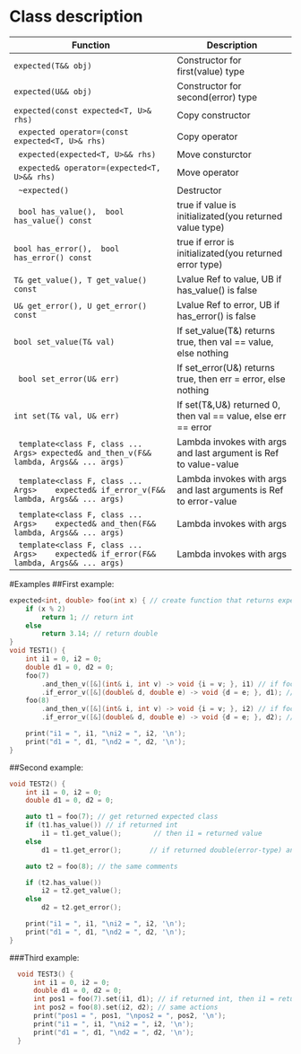 # Class description
| Function  | Description |
| ------------- | ------------- |
| ```expected(T&& obj)```  | Constructor for first(value) type  |
| ```expected(U&& obj)```  | Constructor for second(error) type  |
| ```expected(const expected<T, U>& rhs)``` | Copy constructor |
| ``` expected operator=(const expected<T, U>& rhs)``` | Copy operator |
| ``` expected(expected<T, U>&& rhs)``` | Move consturctor |
| ``` expected& operator=(expected<T, U>&& rhs)``` | Move operator |
| ``` ~expected()``` | Destructor |
| ``` bool has_value(),  bool has_value() const``` | true if value is initializated(you returned value type) |
| ``` bool has_error(),  bool has_error() const ```| true if error is initializated(you returned error type) |
| ``` T& get_value(), T get_value() const ```| Lvalue Ref to value, UB if has_value() is false |
| ``` U& get_error(), U get_error() const ```| Lvalue Ref to error, UB if has_error() is false |
| ``` bool set_value(T& val) ```| If set_value(T&) returns true, then val == value, else nothing |
| ``` bool set_error(U& err)``` | If set_error(U&) returns true, then err = error, else nothing |
| ``` int set(T& val, U& err) ```| If set(T&,U&) returned 0, then val == value, else err == error |
| ``` template<class F, class ... Args> expected& and_then_v(F&& lambda, Args&& ... args)``` | Lambda invokes with args and last argument is Ref to value-value |
| ``` template<class F, class ... Args>    expected& if_error_v(F&& lambda, Args&& ... args)``` | Lambda invokes with args and last arguments is Ref to error-value |
| ``` template<class F, class ... Args>    expected& and_then(F&& lambda, Args&& ... args)``` | Lambda invokes with args |
| ``` template<class F, class ... Args>    expected& if_error(F&& lambda, Args&& ... args)``` | Lambda invokes with args |


#Examples
##First example:
```cpp 
expected<int, double> foo(int x) { // create function that returns expected 
    if (x % 2)
        return 1; // return int 
    else
        return 3.14; // return double
}
void TEST1() {
    int i1 = 0, i2 = 0;
    double d1 = 0, d2 = 0;
    foo(7)
        .and_then_v([&](int& i, int v) -> void {i = v; }, i1) // if foo returns int, then  i1 = returned value
        .if_error_v([&](double& d, double e) -> void {d = e; }, d1); // if foo returns double, then d1 = returned value
    foo(8)
        .and_then_v([&](int& i, int v) -> void {i = v; }, i2) // if foo returns int, then  i1 = returned value
        .if_error_v([&](double& d, double e) -> void {d = e; }, d2); // if foo returns double, then d2 = returned value

    print("i1 = ", i1, "\ni2 = ", i2, '\n');
    print("d1 = ", d1, "\nd2 = ", d2, '\n');
}
```
##Second example:
```cpp
void TEST2() { 
    int i1 = 0, i2 = 0;
    double d1 = 0, d2 = 0;

    auto t1 = foo(7); // get returned expected class
    if (t1.has_value()) // if returned int
        i1 = t1.get_value();        // then i1 = returned value
    else 
        d1 = t1.get_error();       // if returned double(error-type) and d1 = returned value

    auto t2 = foo(8); // the same comments

    if (t2.has_value())
        i2 = t2.get_value();
    else 
        d2 = t2.get_error();       

    print("i1 = ", i1, "\ni2 = ", i2, '\n');
    print("d1 = ", d1, "\nd2 = ", d2, '\n');
}
```
###Third example:
```cpp
  void TEST3() {
      int i1 = 0, i2 = 0;
      double d1 = 0, d2 = 0;
      int pos1 = foo(7).set(i1, d1); // if returned int, then i1 = returned value, else d1 = returned value
      int pos2 = foo(8).set(i2, d2); // same actions
      print("pos1 = ", pos1, "\npos2 = ", pos2, '\n');
      print("i1 = ", i1, "\ni2 = ", i2, '\n');
      print("d1 = ", d1, "\nd2 = ", d2, '\n');
  }    

```
